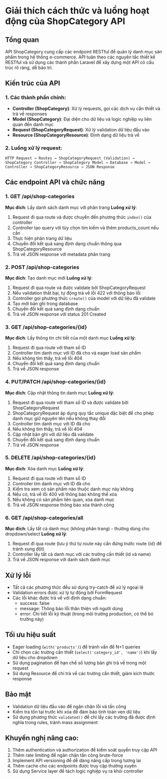 # Giải thích cách thức và luồng hoạt động của ShopCategory API

## Tổng quan
API ShopCategory cung cấp các endpoint RESTful để quản lý danh mục sản phẩm trong hệ thống e-commerce. API tuân theo các nguyên tắc thiết kế RESTful và sử dụng các thành phần Laravel để xây dựng một API có cấu trúc rõ ràng, dễ bảo trì.

## Kiến trúc của API

### 1. Các thành phần chính:
- **Controller (ShopCategory)**: Xử lý requests, gọi các dịch vụ cần thiết và trả về responses
- **Model (ShopCategory)**: Đại diện cho dữ liệu và logic nghiệp vụ liên quan đến danh mục
- **Request (ShopCategoryRequest)**: Xử lý validation dữ liệu đầu vào
- **Resource (ShopCategoryResource)**: Định dạng dữ liệu trả về

### 2. Luồng xử lý request:

```
HTTP Request → Routes → ShopCategoryRequest (Validation) → ShopCategory Controller → ShopCategory Model → Database → Model → Controller → ShopCategoryResource → JSON Response
```

## Các endpoint API và chức năng

### 1. GET /api/shop-categories
**Mục đích**: Lấy danh sách danh mục với phân trang
**Luồng xử lý**:
1. Request đi qua route và được chuyển đến phương thức `index()` của controller
2. Controller tạo query với tùy chọn tìm kiếm và thêm products_count nếu cần
3. Thực hiện phân trang dữ liệu
4. Chuyển đổi kết quả sang định dạng chuẩn thông qua ShopCategoryResource
5. Trả về JSON response với metadata phân trang

### 2. POST /api/shop-categories
**Mục đích**: Tạo danh mục mới
**Luồng xử lý**:
1. Request đi qua route và được validate bởi ShopCategoryRequest
2. Nếu validation thất bại, tự động trả về lỗi 422 với thông báo lỗi
3. Controller gọi phương thức `create()` của model với dữ liệu đã validate
4. Tạo mới bản ghi trong database
5. Chuyển đổi kết quả sang định dạng chuẩn
6. Trả về JSON response với status 201 Created

### 3. GET /api/shop-categories/{id}
**Mục đích**: Lấy thông tin chi tiết của một danh mục
**Luồng xử lý**:
1. Request đi qua route với tham số ID
2. Controller tìm danh mục với ID đã cho và eager load sản phẩm
3. Nếu không tìm thấy, trả về lỗi 404
4. Chuyển đổi kết quả sang định dạng chuẩn
5. Trả về JSON response

### 4. PUT/PATCH /api/shop-categories/{id}
**Mục đích**: Cập nhật thông tin danh mục
**Luồng xử lý**:
1. Request đi qua route với tham số ID và được validate bởi ShopCategoryRequest
2. ShopCategoryRequest áp dụng quy tắc unique đặc biệt để cho phép danh mục giữ nguyên tên nếu không thay đổi
3. Controller tìm danh mục với ID đã cho
4. Nếu không tìm thấy, trả về lỗi 404
5. Cập nhật bản ghi với dữ liệu đã validate
6. Chuyển đổi kết quả sang định dạng chuẩn
7. Trả về JSON response

### 5. DELETE /api/shop-categories/{id}
**Mục đích**: Xóa danh mục
**Luồng xử lý**:
1. Request đi qua route với tham số ID
2. Controller tìm danh mục với ID đã cho
3. Kiểm tra xem có sản phẩm nào thuộc danh mục này không
4. Nếu có, trả về lỗi 400 với thông báo không thể xóa
5. Nếu không có sản phẩm liên quan, xóa danh mục
6. Trả về JSON response thông báo xóa thành công

### 6. GET /api/shop-categories/all
**Mục đích**: Lấy tất cả danh mục (không phân trang) - thường dùng cho dropdown/select
**Luồng xử lý**:
1. Request đi qua route (lưu ý thứ tự route này cần đứng trước route {id} để tránh xung đột)
2. Controller lấy tất cả danh mục với các trường cần thiết (id và name)
3. Trả về JSON response với danh sách danh mục

## Xử lý lỗi
- Tất cả các phương thức đều sử dụng try-catch để xử lý ngoại lệ
- Validation errors được xử lý tự động bởi FormRequest
- Các lỗi khác được trả về với định dạng chuẩn:
  - success: false
  - message: Thông báo lỗi thân thiện với người dùng
  - error: Chi tiết lỗi kỹ thuật (trong môi trường production, có thể bỏ trường này)

## Tối ưu hiệu suất
- Eager loading (`with('products')`) để tránh vấn đề N+1 queries
- Chỉ chọn các trường cần thiết (`select('category_id', 'name')`) khi lấy dữ liệu cho dropdown
- Sử dụng pagination để hạn chế số lượng bản ghi trả về trong một request
- Sử dụng Resource để chỉ trả về các trường cần thiết, giảm kích thước response

## Bảo mật
- Validation dữ liệu đầu vào để ngăn chặn lỗi và tấn công
- Kiểm tra tồn tại trước khi xóa để đảm bảo tính toàn vẹn dữ liệu
- Sử dụng phương thức `validated()` để chỉ lấy các trường đã được định nghĩa trong rules, tránh mass assignment

## Khuyến nghị nâng cao:
1. Thêm authentication và authorization để kiểm soát quyền truy cập API
2. Thêm rate limiting để ngăn chặn tấn công brute-force
3. Implement API versioning để dễ dàng nâng cấp trong tương lai
4. Thêm cache cho các endpoints được truy cập thường xuyên
5. Sử dụng Service layer để tách logic nghiệp vụ ra khỏi controller
